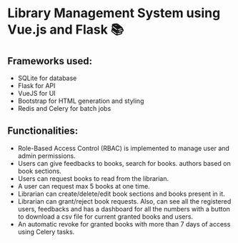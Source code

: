 # Library Management System using Vue.js and Flask 📚

## Frameworks used:
-  SQLite for database
- Flask for API
- VueJS for UI
- Bootstrap for HTML generation and styling
- Redis and Celery for batch jobs

## Functionalities:
- Role-Based Access Control (RBAC) is implemented to manage user and admin permissions.
- Users can give feedbacks to books, search for books. authors based on book sections.
- Users can request books to read from the librarian.
- A user can request max 5 books at one time.
- Librarian can create/delete/edit book sections and books present in it.
- Librarian can grant/reject book requests. Also, can see all the registered users, feedbacks and has a dashboard for all the numbers with a button to download a csv file for current granted books and users.
- An automatic revoke for granted books with more than 7 days of access using Celery tasks.
